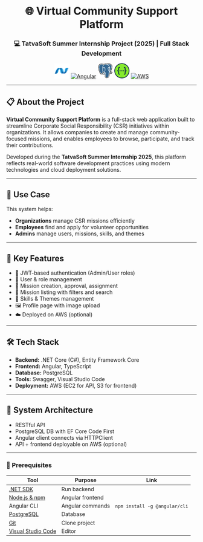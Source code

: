 <h1 align="center">🌐 Virtual Community Support Platform</h1>
<h3 align="center">💻 TatvaSoft Summer Internship Project (2025) | Full Stack Development</h3>

<p align="center">
  <a href="https://dotnet.microsoft.com/" target="_blank"><img src="https://raw.githubusercontent.com/devicons/devicon/master/icons/dot-net/dot-net-original.svg" alt=".NET" width="40"/></a>
  <a href="https://angular.io/" target="_blank"><img src="https://angular.io/assets/images/logos/angular/angular.svg" alt="Angular" width="40"/></a>
  <a href="https://www.postgresql.org/" target="_blank"><img src="https://raw.githubusercontent.com/devicons/devicon/master/icons/postgresql/postgresql-original.svg" alt="PostgreSQL" width="40"/></a>
  <a href="https://swagger.io/" target="_blank"><img src="https://raw.githubusercontent.com/devicons/devicon/master/icons/swagger/swagger-original.svg" alt="Swagger" width="40"/></a>
  <a href="https://aws.amazon.com/" target="_blank"><img src="https://cdn.jsdelivr.net/npm/simple-icons@v9/icons/amazonaws.svg" alt="AWS" width="40" height="40"/></a>
</p>

---

## 📋 About the Project

**Virtual Community Support Platform** is a full-stack web application built to streamline Corporate Social Responsibility (CSR) initiatives within organizations. It allows companies to create and manage community-focused missions, and enables employees to browse, participate, and track their contributions.

Developed during the **TatvaSoft Summer Internship 2025**, this platform reflects real-world software development practices using modern technologies and cloud deployment solutions.

---

## 🎯 Use Case

This system helps:

- **Organizations** manage CSR missions efficiently
- **Employees** find and apply for volunteer opportunities
- **Admins** manage users, missions, skills, and themes

---

## 🚀 Key Features

- 🔐 JWT-based authentication (Admin/User roles)
- 👥 User & role management
- 🎯 Mission creation, approval, assignment
- 🔎 Mission listing with filters and search
- 🧠 Skills & Themes management
- 🖼️ Profile page with image upload
- ☁️ Deployed on AWS (optional)

---

## 🛠️ Tech Stack

- **Backend:** .NET Core (C#), Entity Framework Core
- **Frontend:** Angular, TypeScript
- **Database:** PostgreSQL
- **Tools:** Swagger, Visual Studio Code
- **Deployment:** AWS (EC2 for API, S3 for frontend)

---

## 🧱 System Architecture

- RESTful API
- PostgreSQL DB with EF Core Code First
- Angular client connects via HTTPClient
- API + frontend deployable on AWS (optional)

---


### 🔧 Prerequisites

| Tool              | Purpose                  | Link                            |
|-------------------|---------------------------|----------------------------------|
| [.NET SDK](https://dotnet.microsoft.com/download) | Run backend |
| [Node.js & npm](https://nodejs.org/) | Angular frontend |
| Angular CLI | Angular commands | `npm install -g @angular/cli` |
| [PostgreSQL](https://www.postgresql.org/download/) | Database |
| [Git](https://git-scm.com/) | Clone project |
| [Visual Studio Code](https://code.visualstudio.com/) | Editor |


